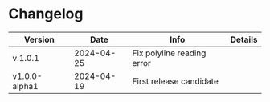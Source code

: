 # Changelog

| Version       | Date       | Info                       | Details |
| ------------- | ---------- | -------------------------- | ------- |
| v.1.0.1       | 2024-04-25 | Fix polyline reading error |         |
| v1.0.0-alpha1 | 2024-04-19 | First release candidate    |         |
